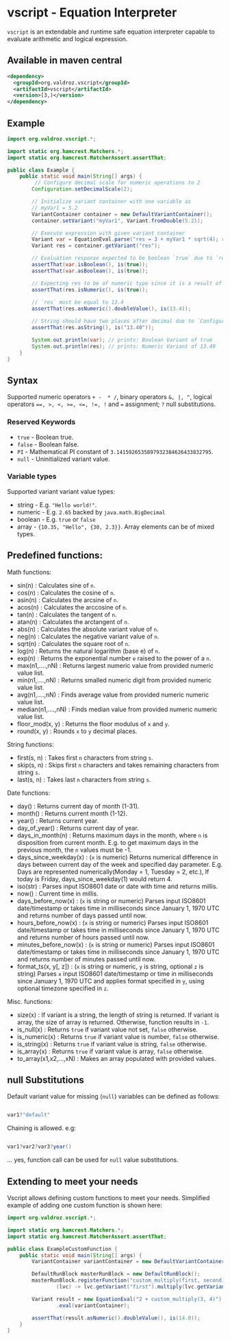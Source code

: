 # vscript - Equation Interpreter 

`vscript` is an extendable and runtime safe equation interpreter capable to evaluate arithmetic 
and logical expression.

## Available in maven central

```xml
<dependency>
  <groupId>org.valdroz.vscript</groupId>
  <artifactId>vscript</artifactId>
  <version>[3,)</version>
</dependency>
```

## Example

```java
import org.valdroz.vscript.*;

import static org.hamcrest.Matchers.*;
import static org.hamcrest.MatcherAssert.assertThat; 

public class Example {
    public static void main(String[] args) {
         // Configure decimal scale for numeric operations to 2
        Configuration.setDecimalScale(2);

        // Initialize variant container with one variable as
        // myVar1 = 5.2        
        VariantContainer container = new DefaultVariantContainer();
        container.setVariant("myVar1", Variant.fromDouble(5.2));

        // Execute expression with given variant container
        Variant var = EquationEval.parse("res = 3 + myVar1 * sqrt(4); res == 13.4").execute(container);
        Variant res = container.getVariant("res");

        // Evaluation response expected to be boolean `true` due to `res == 13.4`
        assertThat(var.isBoolean(), is(true));
        assertThat(var.asBoolean(), is(true));

        // Expecting res to be of numeric type since it is a result of algebraic expression
        assertThat(res.isNumeric(), is(true));
        
        // `res` must be equal to 13.4
        assertThat(res.asNumeric().doubleValue(), is(13.4));

        // String should have two places after decimal due to `Configuration.setDecimalScale(2)`
        assertThat(res.asString(), is("13.40"));

        System.out.println(var); // prints: Boolean Variant of true
        System.out.println(res); // prints: Numeric Variant of 13.40
    }
}
```

## Syntax

Supported numeric operators `+ -  * /`, binary operators
 `&, |, ^`, logical operators ` ==, >, <, >=, <=, !=, ! ` and `=` assignment; `?` null substitutions.

### Reserved Keywords

- `true`        - Boolean true.
- `false`       - Boolean false.
- `PI`			- Mathematical PI constant of `3.1415926535897932384626433832795`.
- `null`		- Uninitialized variant value.

### Variable types

Supported variant variant value types:

- string - E.g. `"Hello world!"`.
- numeric - E.g. `2.65` backed by `java.math.BigDecimal`
- boolean - E.g. `true` or `false`
- array - `{10.35, "Hello", {30, 2.3}}`. Array elements can be of mixed types.

## Predefined functions:

Math functions:
- sin(n)				: Calculates sine of `n`.
- cos(n)				: Calculates the cosine of `n`.
- asin(n)				: Calculates the arcsine of `n`.
- acos(n)				: Calculates the arccosine of `n`.
- tan(n)				: Calculates the tangent of `n`.
- atan(n)				: Calculates the arctangent of `n`.
- abs(n)				: Calculates the absolute variant value of `n`.
- neg(n)				: Calculates the negative variant value of `n`.
- sqrt(n)				: Calculates the square root of `n`.
- log(n)				: Returns the natural logarithm (base e) of `n`.
- exp(n)				: Returns the exponential number `e` raised to the power of a `n`.
- max(n1,....,nN)       : Returns largest numeric value from provided numeric value list. 
- min(n1,....,nN)       : Returns smalled numeric digit from provided numeric value list.
- avg(n1,....,nN)       : Finds average value from provided numeric numeric value list.  
- median(n1,....,nN)    : Finds median value from provided numeric numeric value list.
- floor_mod(x, y)       : Returns the floor modulus of `x` and `y`.
- round(x, y)       : Rounds `x` to `y` decimal places.

String functions:
- first(s, n) : Takes first `n` characters from string `s`.
- skip(s, n) : Skips first `n` characters and takes remaining characters from string `s`.
- last(s, n) : Takes last `n` characters from string `s`.

Date functions:
- day()				: Returns current day of month (1-31).
- month()			: Returns current month (1-12).
- year()			: Returns current year.
- day_of_year()		: Returns current day of year.
- days_in_month(n)	: Returns maximum days in the month, where `n` is disposition from current month.
                    E.g. to get maximum days in the previous month, the `n` values must be -1.
- days_since_weekday(x) : (`x` is numeric) Returns numerical difference in days between current day of the week and specified day parameter.
                    E.g. Days are represented numerically(Monday = 1, Tuesday = 2, etc.), If today is Friday, days_since_weekday(1) would return 4.
- iso(str)          : Parses input ISO8601 date or date with time and returns millis.
- now()             : Current time in millis.
- days_before_now(x) : (`x` is string or numeric) Parses input ISO8601 date/timestamp or takes time in milliseconds since January 1, 1970 UTC and returns number of days passed until now. 					
- hours_before_now(x) : (`x` is string or numeric) Parses input ISO8601 date/timestamp or takes time in milliseconds since January 1, 1970 UTC and returns number of hours passed until now.
- minutes_before_now(x) : (`x` is string or numeric) Parses input ISO8601 date/timestamp or takes time in milliseconds since January 1, 1970 UTC and returns number of minutes passed until now.
- format_ts(x, y[, z]) : (`x` is string or numeric, `y` is string, optional `z` is string) Parses `x` input ISO8601
  date/timestamp or time in milliseconds since January 1, 1970 UTC and applies format
  specified in `y`, using optional timezone specified in `z`.

Misc. functions:
- size(x)			: If variant is a string, the length of string is returned. If variant is 
                      array, the size of array is returned. Otherwise, function results in `-1`. 
- is_null(x)		: Returns `true` if variant value not set, `false` otherwise.
- is_numeric(x)		: Returns `true` if variant value is number, `false` otherwise.
- is_string(x)		: Returns `true` if variant value is string, `false` otherwise.
- is_array(x)		: Returns `true` if variant value is array, `false` otherwise.
- to_array(x1,x2,...,xN) : Makes an array populated with provided values.

## null Substitutions

Default variant value for missing (`null`) variables can be defined as follows:

```java

var1?"default"

```

Chaining is allowed. e.g:


```java

var1?var2?var3?year()

```

... yes, function call can be used for `null` value substitutions.

## Extending to meet your needs

Vscript allows defining custom functions to meet your needs.
Simplified example of adding one custom function is shown here:    

```java
import org.valdroz.vscript.*;

import static org.hamcrest.Matchers.*;
import static org.hamcrest.MatcherAssert.assertThat;

public class ExampleCustomFunction {
    public static void main(String[] args) {
        VariantContainer variantContainer = new DefaultVariantContainer();

        DefaultRunBlock masterRunBlock = new DefaultRunBlock();
        masterRunBlock.registerFunction("custom_multiply(first, second)",
                (lvc) -> lvc.getVariant("first").multiply(lvc.getVariant("second")));

        Variant result = new EquationEval("2 + custom_multiply(3, 4)").withMasterBlock(masterRunBlock)
                .eval(variantContainer);

        assertThat(result.asNumeric().doubleValue(), is(14.0));
    }
}
```
